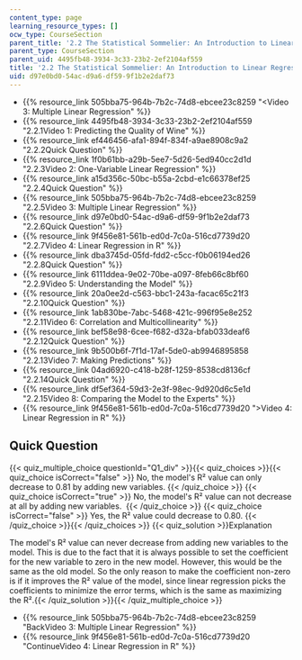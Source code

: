 ```yaml
---
content_type: page
learning_resource_types: []
ocw_type: CourseSection
parent_title: '2.2 The Statistical Sommelier: An Introduction to Linear Regression'
parent_type: CourseSection
parent_uid: 4495fb48-3934-3c33-23b2-2ef2104af559
title: '2.2 The Statistical Sommelier: An Introduction to Linear Regression'
uid: d97e0bd0-54ac-d9a6-df59-9f1b2e2daf73
---
```


*   {{% resource_link 505bba75-964b-7b2c-74d8-ebcee23c8259 "\<Video 3: Multiple Linear Regression" %}}
*   {{% resource_link 4495fb48-3934-3c33-23b2-2ef2104af559 "2.2.1Video 1: Predicting the Quality of Wine" %}}
*   {{% resource_link ef446456-afa1-894f-834f-a9ae8908c9a2 "2.2.2Quick Question" %}}
*   {{% resource_link 1f0b61bb-a29b-5ee7-5d26-5ed940cc2d1d "2.2.3Video 2: One-Variable Linear Regression" %}}
*   {{% resource_link a15d356c-50bc-b55a-2cbd-e1c66378ef25 "2.2.4Quick Question" %}}
*   {{% resource_link 505bba75-964b-7b2c-74d8-ebcee23c8259 "2.2.5Video 3: Multiple Linear Regression" %}}
*   {{% resource_link d97e0bd0-54ac-d9a6-df59-9f1b2e2daf73 "2.2.6Quick Question" %}}
*   {{% resource_link 9f456e81-561b-ed0d-7c0a-516cd7739d20 "2.2.7Video 4: Linear Regression in R" %}}
*   {{% resource_link dba3745d-05fd-fdd2-c5cc-f0b06194ed26 "2.2.8Quick Question" %}}
*   {{% resource_link 6111ddea-9e02-70be-a097-8feb66c8bf60 "2.2.9Video 5: Understanding the Model" %}}
*   {{% resource_link 20a0ee2d-c563-bbc1-243a-facac65c21f3 "2.2.10Quick Question" %}}
*   {{% resource_link 1ab830be-7abc-5468-421c-996f95e8e252 "2.2.11Video 6: Correlation and Multicollinearity" %}}
*   {{% resource_link bef58e98-6cee-f682-d32a-bfab033deaf6 "2.2.12Quick Question" %}}
*   {{% resource_link 9b500b6f-7f1d-17af-5de0-ab9946895858 "2.2.13Video 7: Making Predictions" %}}
*   {{% resource_link 04ad6920-c418-b28f-1259-8538cd8136cf "2.2.14Quick Question" %}}
*   {{% resource_link df5ef364-59d3-2e3f-98ec-9d920d6c5e1d "2.2.15Video 8: Comparing the Model to the Experts" %}}
*   {{% resource_link 9f456e81-561b-ed0d-7c0a-516cd7739d20 "\>Video 4: Linear Regression in R" %}}

Quick Question
--------------

{{< quiz_multiple_choice questionId="Q1_div" >}}{{< quiz_choices >}}{{< quiz_choice isCorrect="false" >}}&nbsp;No, the model's R² value can only decrease to 0.81 by adding new variables.&nbsp;{{< /quiz_choice >}}
{{< quiz_choice isCorrect="true" >}}&nbsp;No, the model's R² value can not decrease at all by adding new variables. &nbsp;{{< /quiz_choice >}}
{{< quiz_choice isCorrect="false" >}}&nbsp;Yes, the R² value could decrease to 0.80.&nbsp;{{< /quiz_choice >}}{{< /quiz_choices >}}
{{< quiz_solution >}}Explanation

The model's R² value can never decrease from adding new variables to the model. This is due to the fact that it is always possible to set the coefficient for the new variable to zero in the new model. However, this would be the same as the old model. So the only reason to make the coefficient non-zero is if it improves the R² value of the model, since linear regression picks the coefficients to minimize the error terms, which is the same as maximizing the R².{{< /quiz_solution >}}{{< /quiz_multiple_choice >}}

*   {{% resource_link 505bba75-964b-7b2c-74d8-ebcee23c8259 "BackVideo 3: Multiple Linear Regression" %}}
*   {{% resource_link 9f456e81-561b-ed0d-7c0a-516cd7739d20 "ContinueVideo 4: Linear Regression in R" %}}